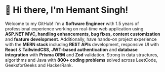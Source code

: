 # 👋 Hi there, I'm Hemant Singh!

Welcome to my GitHub! I'm a __Software Engineer__ with 1.5 years of professional experience working on real-time web application using __ASP.NET MVC, handling enhancements, bug fixes, content customization__ and __feature development__.
Additionally, have hands-on project experience with the __MERN stack__ including __REST APIs__ development, responsive UI with __React__ & __TailwindCSS__, __JWT-based authentication__ and __database integration__ with __Prisma ORM__ and __Zod__ validation.
Strong in data structures, algorithms and Java with __800+ coding problems__ solved across LeetCode, GeeksforGeeks and HackerRank.

<!--
**hemant10jan/hemant10jan** is a ✨ _special_ ✨ repository because its `README.md` (this file) appears on your GitHub profile.

Here are some ideas to get you started:

- 🔭 I’m currently working on ...
- 🌱 I’m currently learning ...
- 👯 I’m looking to collaborate on ...
- 🤔 I’m looking for help with ...
- 💬 Ask me about ...
- 📫 How to reach me: ...
- 😄 Pronouns: ...
- ⚡ Fun fact: ...
-->
